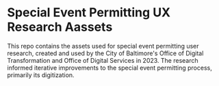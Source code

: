 # Special Event Permitting UX Research Aassets
This repo contains the assets used for special event permitting user research, created and used by the City of Baltimore's Office of Digital Transformation and Office of Digital Services in 2023. The research informed iterative improvements to the special event permitting process, primarily its digitization.
